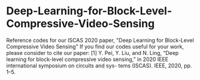 # Deep-Learning-for-Block-Level-Compressive-Video-Sensing
Reference codes for our ISCAS 2020 paper, "Deep Learning for Block-Level Compressive Video Sensing"
If you find our codes useful for your work, please consider to cite our paper:
[1] Y. Pei, Y. Liu, and N. Ling, “Deep learning for block-level compressive
video sensing,” in 2020 IEEE international symposium on circuits and sys-
tems (ISCAS). IEEE, 2020, pp. 1–5. 
